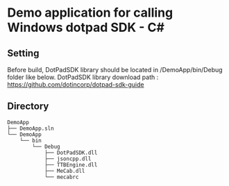 # Demo application for calling Windows dotpad SDK - C#

## Setting
Before build, DotPadSDK library should be located in /DemoApp/bin/Debug folder like below.
DotPadSDK library download path : https://github.com/dotincorp/dotpad-sdk-guide

## Directory
```
DemoApp
├── DemoApp.sln
└── DemoApp
    └── bin
        └── Debug
            ├── DotPadSDK.dll
            ├── jsoncpp.dll 
            ├── TTBEngine.dll
            ├── MeCab.dll
            └── mecabrc             
```
